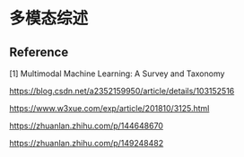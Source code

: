 # 多模态综述







## Reference

[1] Multimodal Machine Learning: A Survey and Taxonomy



https://blog.csdn.net/a2352159950/article/details/103152516

https://www.w3xue.com/exp/article/201810/3125.html



https://zhuanlan.zhihu.com/p/144648670

https://zhuanlan.zhihu.com/p/149248482